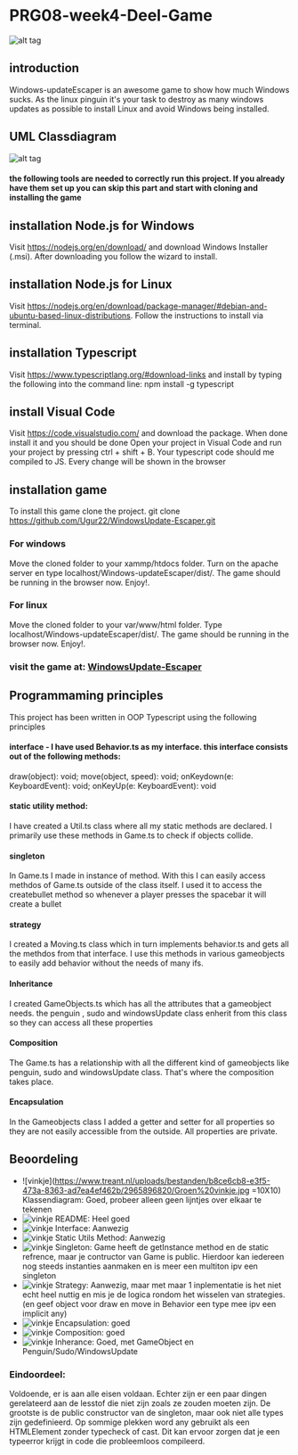 # PRG08-week4-Deel-Game
![alt tag](https://cdn4.iconfinder.com/data/icons/christmas-cheer-volume-i-1/64/penguin-128.png)<br />

## introduction
Windows-updateEscaper is an awesome game to show how much Windows sucks. As the linux pinguin it's your task to destroy as many windows updates as possible to install Linux and avoid Windows being installed.


## UML Classdiagram 
![alt tag](http://i.imgur.com/qccGVFv.jpg)<br />

#### the following tools are needed to correctly run this project. If you already have them set up you can skip this part and start with cloning and installing the game

## installation Node.js for Windows
Visit https://nodejs.org/en/download/ and download Windows Installer (.msi). After downloading you follow the wizard to install.

## installation Node.js for Linux
Visit https://nodejs.org/en/download/package-manager/#debian-and-ubuntu-based-linux-distributions. Follow the instructions to install via terminal.

## installation Typescript
Visit https://www.typescriptlang.org/#download-links and install by typing the following into the command line:
npm install -g typescript

## install Visual Code
Visit https://code.visualstudio.com/ and download the package. When done install it and you should be done
Open your project in Visual Code and run your project by pressing ctrl + shift + B. Your typescript code should me compiled to JS. Every change will be shown in the browser

## installation game
To install this game clone the project.
git clone https://github.com/Ugur22/WindowsUpdate-Escaper.git

### For windows
Move the cloned folder to your xammp/htdocs folder. Turn on the apache server en type localhost/Windows-updateEscaper/dist/. The game should be running in the browser now. Enjoy!.

### For linux
Move the cloned folder to your var/www/html folder. Type localhost/Windows-updateEscaper/dist/. The game should be running in the browser now. Enjoy!.

### visit the game at: [WindowsUpdate-Escaper](http://178.62.251.155/dist/)

## Programmaming principles
This project has been written in OOP Typescript using the following principles
#### interface - I have used Behavior.ts as my interface. this interface consists out of the following methods:
draw(object): void;
move(object, speed): void;
onKeydown(e: KeyboardEvent): void;
onKeyUp(e: KeyboardEvent): void
#### static utility method:
I have created a Util.ts class where all my static methods are declared. I primarily use these methods in Game.ts to check if objects collide.
#### singleton
In Game.ts I made in instance of method. With this I can easily access methdos of Game.ts outside of the class itself. I used it to access the createbullet method so whenever a player presses the spacebar it will create a bullet
#### strategy
I created a Moving.ts class which in turn implements behavior.ts and gets all the methdos from that interface. I use this methods in various gameobjects to easily add behavior without the needs of many ifs.
#### Inheritance
I created GameObjects.ts which has all the attributes that a gameobject needs. the penguin , sudo and windowsUpdate class enherit from this class so they can access all these properties
#### Composition
The Game.ts has a relationship with all the different kind of gameobjects like penguin, sudo and windowsUpdate class. That's where the composition takes place.
#### Encapsulation
In the Gameobjects class I added a getter and setter for all properties so they are not easily accessible from the outside. All properties are private.

## Beoordeling

* ![vinkje](https://www.treant.nl/uploads/bestanden/b8ce6cb8-e3f5-473a-8363-ad7ea4ef462b/2965896820/Groen%20vinkje.jpg =10X10) Klassendiagram: Goed, probeer alleen geen lijntjes over elkaar te tekenen
* ![vinkje](https://www.treant.nl/uploads/bestanden/b8ce6cb8-e3f5-473a-8363-ad7ea4ef462b/2965896820/Groen%20vinkje.jpg) README: Heel goed
* ![vinkje](https://www.treant.nl/uploads/bestanden/b8ce6cb8-e3f5-473a-8363-ad7ea4ef462b/2965896820/Groen%20vinkje.jpg) Interface: Aanwezig
* ![vinkje](https://www.treant.nl/uploads/bestanden/b8ce6cb8-e3f5-473a-8363-ad7ea4ef462b/2965896820/Groen%20vinkje.jpg) Static Utils Method: Aanwezig
* ![vinkje](https://www.treant.nl/uploads/bestanden/b8ce6cb8-e3f5-473a-8363-ad7ea4ef462b/2965896820/Groen%20vinkje.jpg) Singleton: Game heeft de getInstance method en de static refrence, maar je contructor van Game is public. Hierdoor kan iedereen nog steeds instanties aanmaken en is meer een multiton ipv een singleton
* ![vinkje](https://www.treant.nl/uploads/bestanden/b8ce6cb8-e3f5-473a-8363-ad7ea4ef462b/2965896820/Groen%20vinkje.jpg) Strategy: Aanwezig, maar met maar 1 inplementatie is het niet echt heel nuttig en mis je de logica rondom het wisselen van strategies. (en geef object voor draw en move in Behavior een type mee ipv een implicit any)
* ![vinkje](https://www.treant.nl/uploads/bestanden/b8ce6cb8-e3f5-473a-8363-ad7ea4ef462b/2965896820/Groen%20vinkje.jpg) Encapsulation: goed
* ![vinkje](https://www.treant.nl/uploads/bestanden/b8ce6cb8-e3f5-473a-8363-ad7ea4ef462b/2965896820/Groen%20vinkje.jpg) Composition: goed
* ![vinkje](https://www.treant.nl/uploads/bestanden/b8ce6cb8-e3f5-473a-8363-ad7ea4ef462b/2965896820/Groen%20vinkje.jpg) Inherance: Goed, met GameObject en Penguin/Sudo/WindowsUpdate

### Eindoordeel:
Voldoende, er is aan alle eisen voldaan. Echter zijn er een paar dingen gerelateerd aan de lesstof die niet zijn zoals ze zouden moeten zijn. De grootste is de public constructor van de singleton, maar ook niet alle types zijn gedefinieerd. Op sommige plekken word any gebruikt als een HTMLElement zonder typecheck of cast. Dit kan ervoor zorgen dat je een typeerror krijgt in code die probleemloos compileerd. 